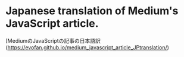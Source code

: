# Japanese translation of Medium's JavaScript article.

[MediumのJavaScriptの記事の日本語訳(https://evofan.github.io/medium_javascript_article_JPtranslation/)  
